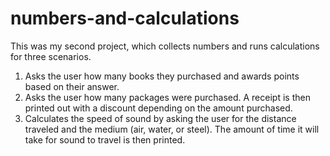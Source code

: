 # numbers-and-calculations
This was my second project, which collects numbers and runs calculations for three scenarios. 
1. Asks the user how many books they purchased and awards points based on their answer.
2. Asks the user how many packages were purchased. A receipt is then printed out with a discount depending on the amount purchased.
3. Calculates the speed of sound by asking the user for the distance traveled and the medium (air, water, or steel). The amount of time it will take for sound to travel is then printed. 
